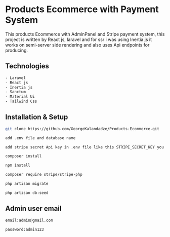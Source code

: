 # Products Ecommerce with Payment System
This products Ecommerce with AdminPanel and Stripe payment system, this project is written by React js, laravel and for ssr i was using Inertia js it works on semi-server side rendering and also uses Api endpoints for producing.

## Technologies

```bash
- Laravel
- React js
- Inertia js
- Sanctum
- Material Ui
- Tailwind Css

```


## Installation & Setup
```bash
git clone https://github.com/GeorgeKalandadze/Products-Ecommerce.git

add .env file and database name

add stripe secret Api key in .env file like this STRIPE_SECRET_KEY you can get it from stripe official site

composer install

npm install

composer require stripe/stripe-php

php artisan migrate

php artisan db:seed

```

## Admin user email

```bash
email:admin@gmail.com

password:admin123

```
